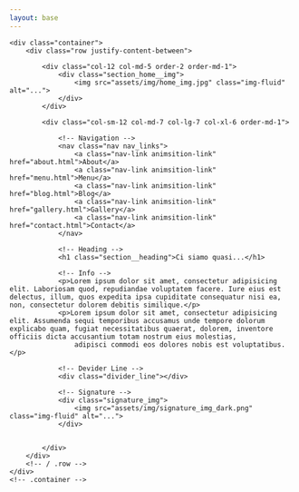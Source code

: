 ```yaml
---
layout: base
---
```


<section class="section section_home">

    <div class="container">
        <div class="row justify-content-between">

            <div class="col-12 col-md-5 order-2 order-md-1">
                <div class="section_home__img">
                    <img src="assets/img/home_img.jpg" class="img-fluid" alt="...">
                </div>
            </div>

            <div class="col-sm-12 col-md-7 col-lg-7 col-xl-6 order-md-1">

                <!-- Navigation -->
                <nav class="nav nav_links">
                    <a class="nav-link animsition-link" href="about.html">About</a>
                    <a class="nav-link animsition-link" href="menu.html">Menu</a>
                    <a class="nav-link animsition-link" href="blog.html">Blog</a>
                    <a class="nav-link animsition-link" href="gallery.html">Gallery</a>
                    <a class="nav-link animsition-link" href="contact.html">Contact</a>
                </nav>

                <!-- Heading -->
                <h1 class="section__heading">Ci siamo quasi...</h1>

                <!-- Info -->
                <p>Lorem ipsum dolor sit amet, consectetur adipisicing elit. Laboriosam quod, repudiandae voluptatem facere. Iure eius est delectus, illum, quos expedita ipsa cupiditate consequatur nisi ea, non, consectetur dolorem debitis similique.</p>
                <p>Lorem ipsum dolor sit amet, consectetur adipisicing elit. Assumenda sequi temporibus accusamus unde tempore dolorum explicabo quam, fugiat necessitatibus quaerat, dolorem, inventore officiis dicta accusantium totam nostrum eius molestias,
                    adipisci commodi eos dolores nobis est voluptatibus.</p>

                <!-- Devider Line -->
                <div class="divider_line"></div>

                <!-- Signature -->
                <div class="signature_img">
                    <img src="assets/img/signature_img_dark.png" class="img-fluid" alt="...">
                </div>


            </div>
        </div>
        <!-- / .row -->
    </div>
    <!-- .container -->

</section>